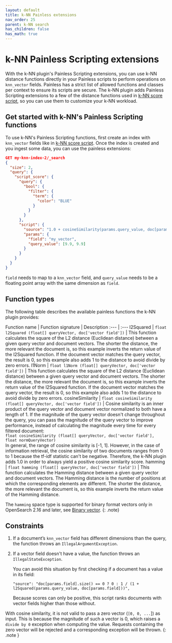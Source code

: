 ```yaml
---
layout: default
title: k-NN Painless extensions
nav_order: 25
parent: k-NN search
has_children: false
has_math: true
---
```


# k-NN Painless Scripting extensions

With the k-NN plugin's Painless Scripting extensions, you can use k-NN distance functions directly in your Painless scripts to perform operations on `knn_vector` fields. Painless has a strict list of allowed functions and classes per context to ensure its scripts are secure. The k-NN plugin adds Painless Scripting extensions to a few of the distance functions used in [k-NN score script]({{site.url}}{{site.baseurl}}/search-plugins/knn/knn-score-script), so you can use them to customize your k-NN workload.

## Get started with k-NN's Painless Scripting functions

To use k-NN's Painless Scripting functions, first create an index with `knn_vector` fields like in [k-NN score script]({{site.url}}{{site.baseurl}}/search-plugins/knn/knn-score-script#getting-started-with-the-score-script-for-vectors). Once the index is created and you ingest some data, you can use the painless extensions:

```json
GET my-knn-index-2/_search
{
  "size": 2,
  "query": {
    "script_score": {
      "query": {
        "bool": {
          "filter": {
            "term": {
              "color": "BLUE"
            }
          }
        }
      },
      "script": {
        "source": "1.0 + cosineSimilarity(params.query_value, doc[params.field])",
        "params": {
          "field": "my_vector",
          "query_value": [9.9, 9.9]
        }
      }
    }
  }
}
```

`field` needs to map to a `knn_vector` field, and `query_value` needs to be a floating point array with the same dimension as `field`.

## Function types
The following table describes the available painless functions the k-NN plugin provides:

Function name | Function signature | Description
:--- | :---
l2Squared | `float l2Squared (float[] queryVector, doc['vector field'])` | This function calculates the square of the L2 distance (Euclidean distance) between a given query vector and document vectors. The shorter the distance, the more relevant the document is, so this example inverts the return value of the l2Squared function. If the document vector matches the query vector, the result is 0, so this example also adds 1 to the distance to avoid divide by zero errors.
l1Norm | `float l1Norm (float[] queryVector, doc['vector field'])` | This function calculates the square of the L2 distance (Euclidean distance) between a given query vector and document vectors. The shorter the distance, the more relevant the document is, so this example inverts the return value of the l2Squared function. If the document vector matches the query vector, the result is 0, so this example also adds 1 to the distance to avoid divide by zero errors.
cosineSimilarity | `float cosineSimilarity (float[] queryVector, doc['vector field'])` | Cosine similarity is an inner product of the query vector and document vector normalized to both have a length of 1. If the magnitude of the query vector doesn't change throughout the query, you can pass the magnitude of the query vector to improve performance, instead of calculating the magnitude every time for every filtered document:<br /> `float cosineSimilarity (float[] queryVector, doc['vector field'], float normQueryVector)` <br />In general, the range of cosine similarity is [-1, 1]. However, in the case of information retrieval, the cosine similarity of two documents ranges from 0 to 1 because the tf-idf statistic can't be negative. Therefore, the k-NN plugin adds 1.0 in order to always yield a positive cosine similarity score.
hamming | `float hamming (float[] queryVector, doc['vector field'])` | This function calculates the Hamming distance between a given query vector and document vectors. The Hamming distance is the number of positions at which the corresponding elements are different. The shorter the distance, the more relevant the document is, so this example inverts the return value of the Hamming distance.

The `hamming` space type is supported for binary format vectors only in OpenSearch 2.16 and later, see [Binary vector]({{site.url}}{{site.baseurl}}/field-types/supported-field-types/knn-vector#binary-vector).
{: .note}

## Constraints

1. If a document’s `knn_vector` field has different dimensions than the query, the function throws an `IllegalArgumentException`.

2. If a vector field doesn't have a value, the function throws an <code>IllegalStateException</code>.

   You can avoid this situation by first checking if a document has a value in its field:

   ```
   "source": "doc[params.field].size() == 0 ? 0 : 1 / (1 + l2Squared(params.query_value, doc[params.field]))",
   ```

   Because scores can only be positive, this script ranks documents with vector fields higher than those without.

With cosine similarity, it is not valid to pass a zero vector (`[0, 0, ...`]) as input. This is because the magnitude of
such a vector is 0, which raises a `divide by 0` exception when computing the value. Requests
containing the zero vector will be rejected and a corresponding exception will be thrown.
{: .note }